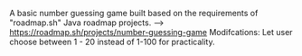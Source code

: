 A basic number guessing game built based on the requirements of "roadmap.sh" Java roadmap projects. 
--> https://roadmap.sh/projects/number-guessing-game
Modifcations: Let user choose between 1 - 20 instead of 1-100 for practicality. 
